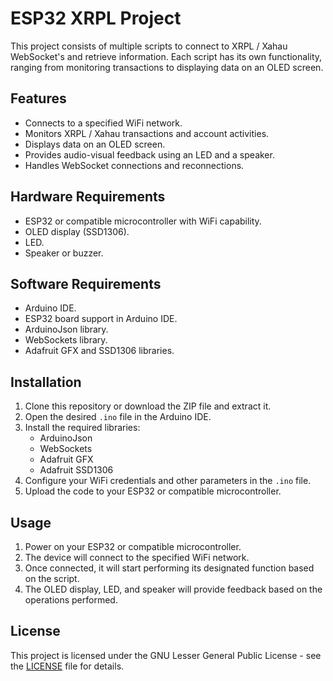 # ESP32 XRPL Project

This project consists of multiple scripts to connect to XRPL / Xahau WebSocket's and retrieve information. Each script has its own functionality, ranging from monitoring transactions to displaying data on an OLED screen.

## Features

- Connects to a specified WiFi network.
- Monitors XRPL / Xahau transactions and account activities.
- Displays data on an OLED screen.
- Provides audio-visual feedback using an LED and a speaker.
- Handles WebSocket connections and reconnections.

## Hardware Requirements

- ESP32 or compatible microcontroller with WiFi capability.
- OLED display (SSD1306).
- LED.
- Speaker or buzzer.

## Software Requirements

- Arduino IDE.
- ESP32 board support in Arduino IDE.
- ArduinoJson library.
- WebSockets library.
- Adafruit GFX and SSD1306 libraries.

## Installation

1. Clone this repository or download the ZIP file and extract it.
2. Open the desired `.ino` file in the Arduino IDE.
3. Install the required libraries:
   - ArduinoJson
   - WebSockets
   - Adafruit GFX
   - Adafruit SSD1306
4. Configure your WiFi credentials and other parameters in the `.ino` file.
5. Upload the code to your ESP32 or compatible microcontroller.

## Usage

1. Power on your ESP32 or compatible microcontroller.
2. The device will connect to the specified WiFi network.
3. Once connected, it will start performing its designated function based on the script.
4. The OLED display, LED, and speaker will provide feedback based on the operations performed.

## License

This project is licensed under the GNU Lesser General Public License - see the [LICENSE](LICENSE) file for details.
